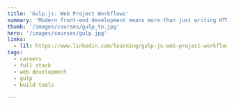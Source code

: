 ```yaml
---
title: 'Gulp.js: Web Project Workflows'
summary: 'Modern front-end development means more than just writing HTML, CSS, and JavaScript. Developing an efficient workflow will help you write better code and test and deploy your web applications easily and efficiently. Gulp.js make setting up compression, minification, preprocessing, and other common tasks as easy as writing a setup file.'
thumb: '/images/courses/gulp_tn.jpg'
hero: '/images/courses/gulp.jpg'
links:
  - lil: https://www.linkedin.com/learning/gulp-js-web-project-workflows/
tags:
  - careers
  - full stack
  - web development
  - gulp
  - build tools

---
```

